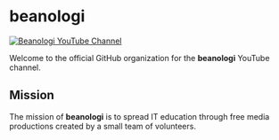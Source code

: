 # beanologi 

[![Beanologi YouTube Channel](https://img.shields.io/badge/YouTube-Beanologi-seagreen?style=flat-square&logoColor=white)](https://www.youtube.com/@beanologi)


Welcome to the official GitHub organization for the **beanologi** YouTube channel.

## Mission

The mission of **beanologi** is to spread IT education through free media productions created by a small team of volunteers.


